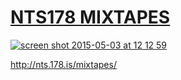 # [NTS178 MIXTAPES](http://nts.178.is/mixtapes/)

[![screen shot 2015-05-03 at 12 12 59](https://cloud.githubusercontent.com/assets/134942/7444647/02cd6d8e-f18e-11e4-9ced-0464143af446.png)](http://nts.178.is/mixtapes/)

<http://nts.178.is/mixtapes/>